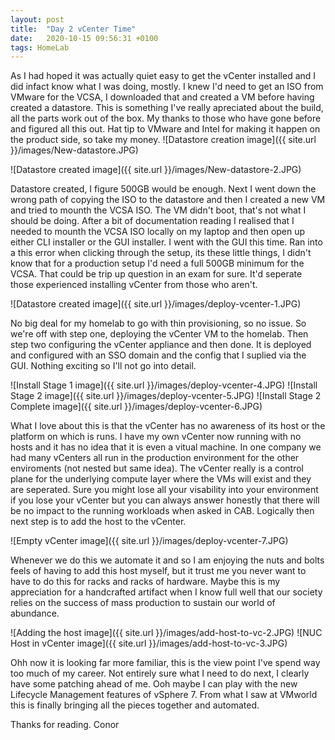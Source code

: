 ```yaml
---
layout: post
title:  "Day 2 vCenter Time"
date:   2020-10-15 09:56:31 +0100
tags: HomeLab
---
```


As I had hoped it was actually quiet easy to get the vCenter installed and I did infact know what I was doing, mostly. I knew I'd need to get an ISO from VMware for the VCSA, I downloaded that and created a VM before having created a datastore. This is something I've really apreciated about the build, all the parts work out of the box. My thanks to those who have gone before and figured all this out. Hat tip to VMware and Intel for making it happen on the product side, so take my money.
![Datastore creation image]({{ site.url }}/images/New-datastore.JPG)

![Datastore created image]({{ site.url }}/images/New-datastore-2.JPG)

Datastore created, I figure 500GB would be enough. Next I went down the wrong path of copying the ISO to the datastore and then I created a new VM and tried to mounth the VCSA ISO. The VM didn't boot, that's not what I should be doing. After a bit of documentation reading I realised that I needed to mounth the VCSA ISO locally on my laptop and then open up either CLI installer or the GUI installer. I went with the GUI this time. Ran into a this error when clicking through the setup, its these little things, I didn't know that for a production setup I'd need a full 500GB minimum for the VCSA. That could be trip up question in an exam for sure. It'd seperate those experienced installing vCenter from those who aren't.

![Datastore created image]({{ site.url }}/images/deploy-vcenter-1.JPG)

No big deal for my homelab to go with thin provisioning, so no issue. So we're off with step one, deploying the vCenter VM to the homelab. Then step two configuring the vCenter appliance and then done. It is deployed and configured with an SSO domain and the config that I suplied via the GUI. Nothing exciting so I'll not go into detail.

![Install Stage 1 image]({{ site.url }}/images/deploy-vcenter-4.JPG)
![Install Stage 2 image]({{ site.url }}/images/deploy-vcenter-5.JPG)
![Install Stage 2 Complete image]({{ site.url }}/images/deploy-vcenter-6.JPG)

What I love about this is that the vCenter has no awareness of its host or the platform on which is runs. I have my own vCenter now running with no hosts and it has no idea that it is even a vitual machine. In one company we had many vCenters all run in the production environment for the other enviroments (not nested but same idea). The vCenter really is a control plane for the underlying compute layer where the VMs will exist and they are seperated. Sure you might lose all your visability into your environment if you lose your vCenter but you can always answer honestly that there will be no impact to the running workloads when asked in CAB. Logically then next step is to add the host to the vCenter.

![Empty vCenter image]({{ site.url }}/images/deploy-vcenter-7.JPG)

Whenever we do this we automate it and so I am enjoying the nuts and bolts feels of having to add this host myself, but it trust me you never want to have to do this for racks and racks of hardware. Maybe this is my appreciation for a handcrafted artifact when I know full well that our society relies on the success of mass production to sustain our world of abundance.

![Adding the host image]({{ site.url }}/images/add-host-to-vc-2.JPG)
![NUC Host in vCenter image]({{ site.url }}/images/add-host-to-vc-3.JPG)

Ohh now it is looking far more familiar, this is the view point I've spend way too much of my career. Not entirely sure what I need to do next, I clearly have some patching ahead of me. Ooh maybe I can play with the new Lifecycle Management features of vSphere 7. From what I saw at VMworld this is finally bringing all the pieces together and automated.

Thanks for reading.
Conor